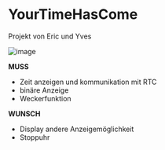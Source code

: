 # YourTimeHasCome
Projekt von Eric und Yves

![image](https://user-images.githubusercontent.com/118005268/206871490-16f0d3d7-3c20-47ee-abe2-949092472cbe.png)

__MUSS__
- Zeit anzeigen und kommunikation mit RTC
- binäre Anzeige
- Weckerfunktion

__WUNSCH__
- Display andere Anzeigemöglichkeit
- Stoppuhr

